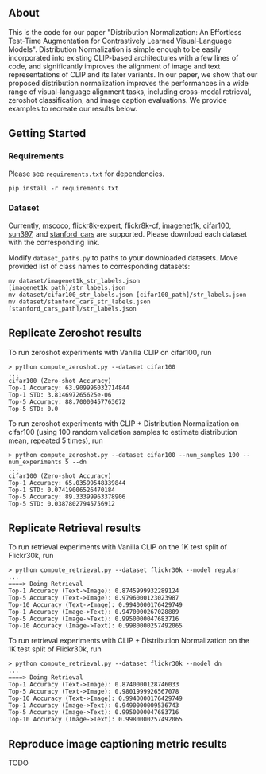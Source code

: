 ## About
This is the code for our paper "Distribution Normalization: An Effortless Test-Time Augmentation for Contrastively Learned Visual-Language Models". Distribution Normalization is simple enough to be easily incorporated into existing CLIP-based architectures with a few lines of code, and significantly improves the alignment of image and text representations of CLIP and its later variants. In our paper, we show that our proposed distribution normalization improves the performances in a wide range of visual-language alignment tasks, including cross-modal retrieval, zeroshot classification, and image caption evaluations. We provide examples to recreate our results below.

## Getting Started
### Requirements
Please see <code>requirements.txt</code> for dependencies.

```
pip install -r requirements.txt
```

### Dataset
Currently, [mscoco](https://cocodataset.org/#download), [flickr8k-expert](https://www.kaggle.com/datasets/sayanf/flickr8k), [flickr8k-cf](https://www.kaggle.com/datasets/sayanf/flickr8k), [imagenet1k](https://www.image-net.org/download.php), [cifar100](https://www.cs.toronto.edu/~kriz/cifar.html), [sun397](https://vision.princeton.edu/projects/2010/SUN/), and [stanford_cars](https://ai.stanford.edu/~jkrause/cars/car_dataset.html) are supported. Please download each dataset with the corresponding link.

Modify <code>dataset_paths.py</code> to paths to your downloaded datasets. Move provided list of class names to corresponding datasets:

```
mv dataset/imagenet1k_str_labels.json [imagenet1k_path]/str_labels.json
mv dataset/cifar100_str_labels.json [cifar100_path]/str_labels.json
mv dataset/stanford_cars_str_labels.json [stanford_cars_path]/str_labels.json
```

## Replicate Zeroshot results
To run zeroshot experiments with Vanilla CLIP on cifar100, run
```
> python compute_zeroshot.py --dataset cifar100
...
cifar100 (Zero-shot Accuracy)
Top-1 Accuracy: 63.909996032714844
Top-1 STD: 3.814697265625e-06
Top-5 Accuracy: 88.70000457763672
Top-5 STD: 0.0
```

To run zeroshot experiments with CLIP + Distribution Normalization on cifar100 (using 100 random validation samples to estimate distribution mean, repeated 5 times), run
```
> python compute_zeroshot.py --dataset cifar100 --num_samples 100 --num_experiments 5 --dn
...
cifar100 (Zero-shot Accuracy)
Top-1 Accuracy: 65.03599548339844
Top-1 STD: 0.07419006526470184
Top-5 Accuracy: 89.33399963378906
Top-5 STD: 0.03878027945756912
```


## Replicate Retrieval results
To run retrieval experiments with Vanilla CLIP on the 1K test split of Flickr30k, run
```
> python compute_retrieval.py --dataset flickr30k --model regular
...
====> Doing Retrieval
Top-1 Accuracy (Text->Image): 0.8745999932289124
Top-5 Accuracy (Text->Image): 0.9796000123023987
Top-10 Accuracy (Text->Image): 0.9940000176429749
Top-1 Accuracy (Image->Text): 0.9470000267028809
Top-5 Accuracy (Image->Text): 0.9950000047683716
Top-10 Accuracy (Image->Text): 0.9980000257492065
```

To run retrieval experiments with CLIP + Distribution Normalization on the 1K test split of Flickr30k, run
```
> python compute_retrieval.py --dataset flickr30k --model dn
...
====> Doing Retrieval
Top-1 Accuracy (Text->Image): 0.8740000128746033
Top-5 Accuracy (Text->Image): 0.9801999926567078
Top-10 Accuracy (Text->Image): 0.9940000176429749
Top-1 Accuracy (Image->Text): 0.9490000009536743
Top-5 Accuracy (Image->Text): 0.9950000047683716
Top-10 Accuracy (Image->Text): 0.9980000257492065
```

## Reproduce image captioning metric results
TODO



